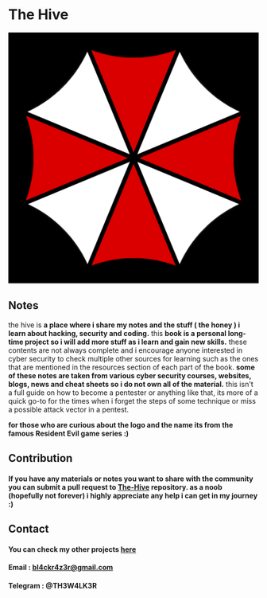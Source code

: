 # The Hive



![](.gitbook/assets/logo.png)

## Notes

the hive is **a place where i share my notes and the stuff \( the honey \) i learn about hacking, security and coding.** this **book is a personal long-time project so i will add more stuff as i learn and gain new skills.** these contents are not always complete and i encourage anyone interested in cyber security to check multiple other sources for learning such as the ones that are mentioned in the resources section of each part of the book. **some of these notes are taken from various cyber security courses, websites, blogs, news and cheat sheets so i do not own all of the material.** this isn't a full guide on how to become a pentester or anything like that, its more of a quick go-to for the times when i forget the steps of some technique or miss   a possible attack vector in a pentest.

**for those who are curious about the logo and the name its from the famous Resident Evil game series :\)**

## Contribution

#### If you have any materials or notes you want to share with the community you can submit a pull request to [The-Hive](https://github.com/7h3w4lk3r/THE_HIVE) repository. as a noob \(hopefully not forever\) i highly appreciate any help i can get in my journey :\) 

## **Contact**

#### You can check my other projects [here](https://github.com/7h3w4lk3r)

####  Email : bl4ckr4z3r@gmail.com 

####  Telegram : @TH3W4LK3R

